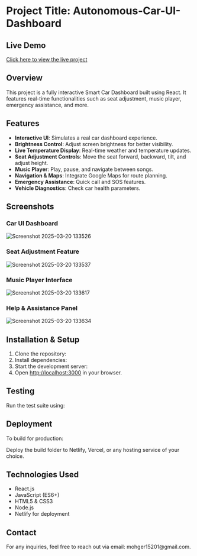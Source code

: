 # Project Title: Autonomous-Car-UI-Dashboard

## Live Demo

[Click here to view the live project](https://comforting-tulumba-3cd7a1.netlify.app/)

## Overview

This project is a fully interactive Smart Car Dashboard built using React. It features real-time functionalities such as seat adjustment, music player, emergency assistance, and more.

## Features

- **Interactive UI**: Simulates a real car dashboard experience.
- **Brightness Control**: Adjust screen brightness for better visibility.
- **Live Temperature Display**: Real-time weather and temperature updates.
- **Seat Adjustment Controls**: Move the seat forward, backward, tilt, and adjust height.
- **Music Player**: Play, pause, and navigate between songs.
- **Navigation & Maps**: Integrate Google Maps for route planning.
- **Emergency Assistance**: Quick call and SOS features.
- **Vehicle Diagnostics**: Check car health parameters.

## Screenshots

### Car UI Dashboard

![Screenshot 2025-03-20 133526](https://github.com/user-attachments/assets/92300c8d-869b-42bd-bdd2-4687dea62032)


### Seat Adjustment Feature

![Screenshot 2025-03-20 133537](https://github.com/user-attachments/assets/721fe720-d502-40f8-8249-acf1fe7050d4)


### Music Player Interface

![Screenshot 2025-03-20 133617](https://github.com/user-attachments/assets/c65a3159-b74a-4ddf-be1a-d9bff6f4939d)


### Help & Assistance Panel

![Screenshot 2025-03-20 133634](https://github.com/user-attachments/assets/b6b7c83f-745a-4819-a4cd-572ab6207bcb)


## Installation & Setup

1. Clone the repository:
2. Install dependencies:
3. Start the development server:
4. Open [http://localhost:3000](http://localhost:3000) in your browser.

## Testing

Run the test suite using:

## Deployment

To build for production:

Deploy the build folder to Netlify, Vercel, or any hosting service of your choice.

## Technologies Used

- React.js
- JavaScript (ES6+)
- HTML5 & CSS3
- Node.js
- Netlify for deployment

## Contact

For any inquiries, feel free to reach out via email: mohger15201\@gmail.com.

